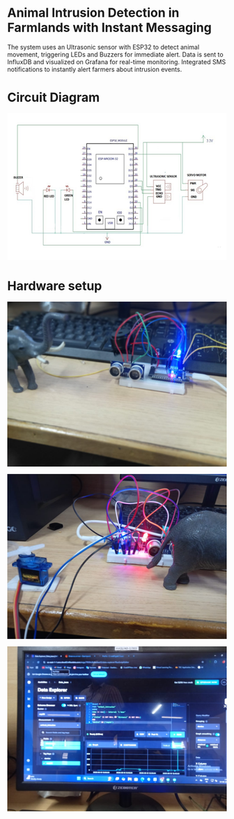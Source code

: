 # Animal Intrusion Detection in Farmlands with Instant Messaging
The system uses an Ultrasonic sensor with ESP32 to detect animal movement, triggering LEDs and Buzzers for immediate alert. Data is sent to InfluxDB and visualized on Grafana for real-time monitoring. Integrated SMS notifications to instantly alert farmers about intrusion events.
 

# Circuit Diagram

![Circuit Diagram](https://github.com/Karthikeyanmac/Animal-Intrusion-Detection/blob/main/Circuit%20Diagram.png)

# Hardware setup

![Hardware setup](https://github.com/Karthikeyanmac/Animal-Intrusion-Detection/blob/main/Hardware%20setup.jpeg)

![Hardware setup](https://github.com/Karthikeyanmac/Animal-Intrusion-Detection/blob/main/HD2.jpeg)

![Hardware setup](https://github.com/Karthikeyanmac/Animal-Intrusion-Detection/blob/main/Influx%20DB.jpeg)



